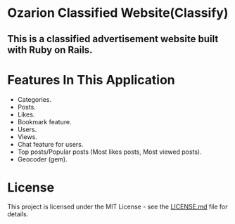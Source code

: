 # Ozarion Classified Website(Classify)

## This is a classified advertisement website built with Ruby on Rails.

# Features In This Application

+ Categories.
+ Posts.
+ Likes.
+ Bookmark feature.
+ Users.
+ Views.
+ Chat feature for users.
+ Top posts/Popular posts (Most likes posts, Most viewed posts).
+ Geocoder (gem).

# License

This project is licensed under the MIT License - see the [LICENSE.md](https://github.com/Ozarion/Classify/blob/master/LICENSE) file for details.
